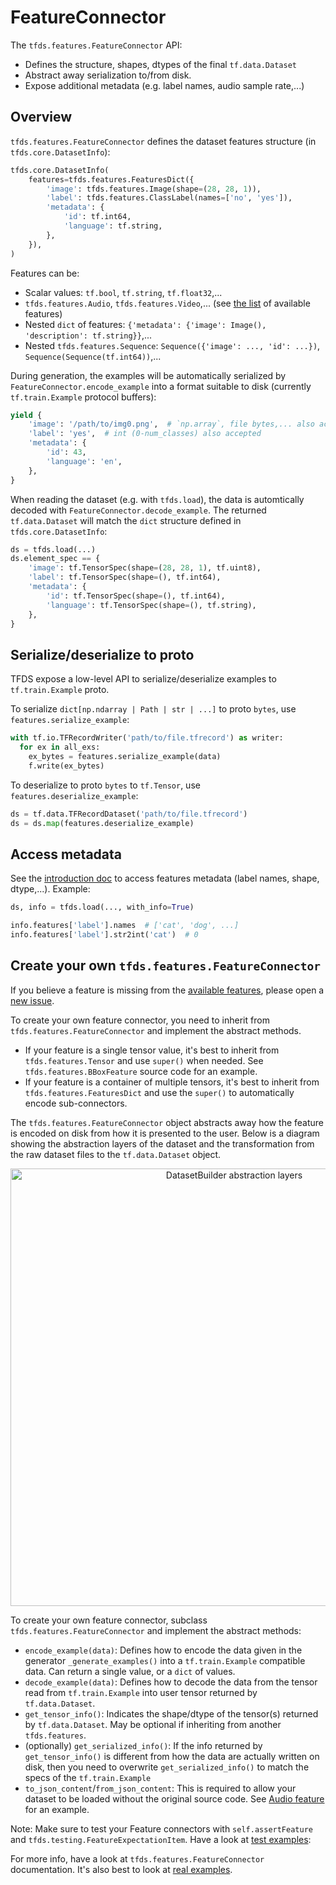 # FeatureConnector

The `tfds.features.FeatureConnector` API:

*   Defines the structure, shapes, dtypes of the final `tf.data.Dataset`
*   Abstract away serialization to/from disk.
*   Expose additional metadata (e.g. label names, audio sample rate,...)

## Overview

`tfds.features.FeatureConnector` defines the dataset features structure (in
`tfds.core.DatasetInfo`):

```python
tfds.core.DatasetInfo(
    features=tfds.features.FeaturesDict({
        'image': tfds.features.Image(shape=(28, 28, 1)),
        'label': tfds.features.ClassLabel(names=['no', 'yes']),
        'metadata': {
            'id': tf.int64,
            'language': tf.string,
        },
    }),
)
```

Features can be:

*   Scalar values: `tf.bool`, `tf.string`, `tf.float32`,...
*   `tfds.features.Audio`, `tfds.features.Video`,... (see
    [the list](https://www.tensorflow.org/datasets/api_docs/python/tfds/features?version=nightly)
    of available features)
*   Nested `dict` of features: `{'metadata': {'image': Image(), 'description':
    tf.string}}`,...
*   Nested `tfds.features.Sequence`: `Sequence({'image': ..., 'id': ...})`,
    `Sequence(Sequence(tf.int64))`,...

During generation, the examples will be automatically serialized by
`FeatureConnector.encode_example` into a format suitable to disk (currently
`tf.train.Example` protocol buffers):

```python
yield {
    'image': '/path/to/img0.png',  # `np.array`, file bytes,... also accepted
    'label': 'yes',  # int (0-num_classes) also accepted
    'metadata': {
        'id': 43,
        'language': 'en',
    },
}
```

When reading the dataset (e.g. with `tfds.load`), the data is automtically
decoded with `FeatureConnector.decode_example`. The returned `tf.data.Dataset`
will match the `dict` structure defined in `tfds.core.DatasetInfo`:

```python
ds = tfds.load(...)
ds.element_spec == {
    'image': tf.TensorSpec(shape=(28, 28, 1), tf.uint8),
    'label': tf.TensorSpec(shape=(), tf.int64),
    'metadata': {
        'id': tf.TensorSpec(shape=(), tf.int64),
        'language': tf.TensorSpec(shape=(), tf.string),
    },
}
```

## Serialize/deserialize to proto

TFDS expose a low-level API to serialize/deserialize examples to
`tf.train.Example` proto.

To serialize `dict[np.ndarray | Path | str | ...]` to proto `bytes`, use
`features.serialize_example`:

```python
with tf.io.TFRecordWriter('path/to/file.tfrecord') as writer:
  for ex in all_exs:
    ex_bytes = features.serialize_example(data)
    f.write(ex_bytes)
```

To deserialize to proto `bytes` to `tf.Tensor`, use
`features.deserialize_example`:

```python
ds = tf.data.TFRecordDataset('path/to/file.tfrecord')
ds = ds.map(features.deserialize_example)
```

## Access metadata

See the
[introduction doc](https://www.tensorflow.org/datasets/overview#access_the_dataset_metadata)
to access features metadata (label names, shape, dtype,...). Example:

```python
ds, info = tfds.load(..., with_info=True)

info.features['label'].names  # ['cat', 'dog', ...]
info.features['label'].str2int('cat')  # 0
```

## Create your own `tfds.features.FeatureConnector`

If you believe a feature is missing from the
[available features](https://www.tensorflow.org/datasets/api_docs/python/tfds/features#classes),
please open a [new issue](https://github.com/tensorflow/datasets/issues).

To create your own feature connector, you need to inherit from
`tfds.features.FeatureConnector` and implement the abstract methods.

*   If your feature is a single tensor value, it's best to inherit from
    `tfds.features.Tensor` and use `super()` when needed. See
    `tfds.features.BBoxFeature` source code for an example.
*   If your feature is a container of multiple tensors, it's best to inherit
    from `tfds.features.FeaturesDict` and use the `super()` to automatically
    encode sub-connectors.

The `tfds.features.FeatureConnector` object abstracts away how the feature is
encoded on disk from how it is presented to the user. Below is a diagram showing
the abstraction layers of the dataset and the transformation from the raw
dataset files to the `tf.data.Dataset` object.

<p align="center">
  <img src="dataset_layers.png" alt="DatasetBuilder abstraction layers" width="700"/>
</p>

To create your own feature connector, subclass `tfds.features.FeatureConnector`
and implement the abstract methods:

*   `encode_example(data)`: Defines how to encode the data given in the
    generator `_generate_examples()` into a `tf.train.Example` compatible data.
    Can return a single value, or a `dict` of values.
*   `decode_example(data)`: Defines how to decode the data from the tensor read
    from `tf.train.Example` into user tensor returned by `tf.data.Dataset`.
*   `get_tensor_info()`: Indicates the shape/dtype of the tensor(s) returned by
    `tf.data.Dataset`. May be optional if inheriting from another
    `tfds.features`.
*   (optionally) `get_serialized_info()`: If the info returned by
    `get_tensor_info()` is different from how the data are actually written on
    disk, then you need to overwrite `get_serialized_info()` to match the specs
    of the `tf.train.Example`
*   `to_json_content`/`from_json_content`: This is required to allow your
    dataset to be loaded without the original source code. See
    [Audio feature](https://github.com/tensorflow/datasets/blob/65a76cb53c8ff7f327a3749175bc4f8c12ff465e/tensorflow_datasets/core/features/audio_feature.py#L121)
    for an example.

Note: Make sure to test your Feature connectors with `self.assertFeature` and
`tfds.testing.FeatureExpectationItem`. Have a look at
[test examples](https://github.com/tensorflow/datasets/tree/master/tensorflow_datasets/core/features/image_feature_test.py):

For more info, have a look at `tfds.features.FeatureConnector` documentation.
It's also best to look at
[real examples](https://github.com/tensorflow/datasets/tree/master/tensorflow_datasets/core/features).
